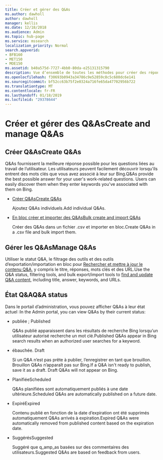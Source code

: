 ```yaml
---
title: Créer et gérer des Q&As
ms.author: dawholl
author: dawholl
manager: kellis
ms.date: 12/18/2018
ms.audience: Admin
ms.topic: hub-page
ms.service: mssearch
localization_priority: Normal
search.appverid:
- BFB160
- MET150
- MOE150
ms.assetid: b40a575d-7727-4bb0-80da-e25131315790
description: Vue d’ensemble de toutes les méthodes pour créer des réponses aux questions fréquemment posées dans le portail d’administration de recherche Microsoft
ms.openlocfilehash: f30693b0943a34786c9e52859c8c5c680dc6e141
ms.sourcegitcommit: bf52cc63b75f2e0324a716fe65da47702956b722
ms.translationtype: MT
ms.contentlocale: fr-FR
ms.lasthandoff: 01/18/2019
ms.locfileid: "29378644"
---
```

# <a name="create-and-manage-qas"></a><span data-ttu-id="b1cd5-103">Créer et gérer des Q&As</span><span class="sxs-lookup"><span data-stu-id="b1cd5-103">Create and manage Q&As</span></span>

## <a name="create-qas"></a><span data-ttu-id="b1cd5-104">Créer Q&As</span><span class="sxs-lookup"><span data-stu-id="b1cd5-104">Create Q&As</span></span>

<span data-ttu-id="b1cd5-p101">Q&As fournissent la meilleure réponse possible pour les questions liées au travail de l’utilisateur. Les utilisateurs peuvent facilement découvrir lorsqu’ils entrent des mots clés que vous avez associé à leur sur Bing.</span><span class="sxs-lookup"><span data-stu-id="b1cd5-p101">Q&As provide the best possible answer for your user's work-related questions. Users can easily discover them when they enter keywords you've associated with them on Bing.</span></span>
  
- [<span data-ttu-id="b1cd5-107">Créer Q&As</span><span class="sxs-lookup"><span data-stu-id="b1cd5-107">Create Q&As</span></span>](create-qas.md)
    
    <span data-ttu-id="b1cd5-108">Ajoutez Q&As individuels.</span><span class="sxs-lookup"><span data-stu-id="b1cd5-108">Add individual Q&As.</span></span>
    
- [<span data-ttu-id="b1cd5-109">En bloc créer et importer des Q&As</span><span class="sxs-lookup"><span data-stu-id="b1cd5-109">Bulk create and import Q&As</span></span>](bulk-create-qas.md)
    
    <span data-ttu-id="b1cd5-110">Créer des Q&As dans un fichier .csv et importer en bloc.</span><span class="sxs-lookup"><span data-stu-id="b1cd5-110">Create Q&As in a .csv file and bulk import them.</span></span>
    
## <a name="manage-qas"></a><span data-ttu-id="b1cd5-111">Gérer les Q&As</span><span class="sxs-lookup"><span data-stu-id="b1cd5-111">Manage Q&As</span></span>

<span data-ttu-id="b1cd5-112">Utiliser le statut Q&A, le filtrage des outils et des outils d’exportation/importation en bloc pour [Rechercher et mettre à jour le contenu Q&A](manage-qas.md), y compris le titre, réponses, mots clés et des URL.</span><span class="sxs-lookup"><span data-stu-id="b1cd5-112">Use the Q&A status, filtering tools, and bulk export/import tools to [find and update Q&A content](manage-qas.md), including title, answer, keywords, and URLs.</span></span>
  
## <a name="qa-status"></a><span data-ttu-id="b1cd5-113">État Q&A</span><span class="sxs-lookup"><span data-stu-id="b1cd5-113">Q&A status</span></span>

<span data-ttu-id="b1cd5-114">Dans le portail d’administration, vous pouvez afficher Q&As à leur état actuel :</span><span class="sxs-lookup"><span data-stu-id="b1cd5-114">In the Admin portal, you can view Q&As by their current status:</span></span>
  
- <span data-ttu-id="b1cd5-115">publiée ; </span><span class="sxs-lookup"><span data-stu-id="b1cd5-115">Published</span></span>
    
    <span data-ttu-id="b1cd5-116">Q&As publié apparaissent dans les résultats de recherche Bing lorsqu’un utilisateur autorisé recherche un mot clé.</span><span class="sxs-lookup"><span data-stu-id="b1cd5-116">Published Q&As appear in Bing search results when an authorized user searches for a keyword.</span></span>
    
- <span data-ttu-id="b1cd5-117">ébauchée. </span><span class="sxs-lookup"><span data-stu-id="b1cd5-117">Draft</span></span>
    
    <span data-ttu-id="b1cd5-p102">Si un Q&A n’est pas prête à publier, l’enregistrer en tant que brouillon. Brouillon Q&As n’apparaît pas sur Bing.</span><span class="sxs-lookup"><span data-stu-id="b1cd5-p102">If a Q&A isn't ready to publish, save it as a draft. Draft Q&As will not appear on Bing.</span></span>
    
- <span data-ttu-id="b1cd5-120">Planifiée</span><span class="sxs-lookup"><span data-stu-id="b1cd5-120">Scheduled</span></span>
    
    <span data-ttu-id="b1cd5-121">Q&As planifiées sont automatiquement publiés à une date ultérieure.</span><span class="sxs-lookup"><span data-stu-id="b1cd5-121">Scheduled Q&As are automatically published on a future date.</span></span>
    
- <span data-ttu-id="b1cd5-122">Expiré</span><span class="sxs-lookup"><span data-stu-id="b1cd5-122">Expired</span></span>
    
    <span data-ttu-id="b1cd5-123">Contenu publié en fonction de la date d’expiration ont été supprimés automatiquement Q&As arrivés à expiration.</span><span class="sxs-lookup"><span data-stu-id="b1cd5-123">Expired Q&As were automatically removed from published content based on the expiration date.</span></span>
    
- <span data-ttu-id="b1cd5-124">Suggérés</span><span class="sxs-lookup"><span data-stu-id="b1cd5-124">Suggested</span></span>
    
    <span data-ttu-id="b1cd5-125">Suggéré que q_amp_as basées sur des commentaires des utilisateurs.</span><span class="sxs-lookup"><span data-stu-id="b1cd5-125">Suggested Q&As are based on feedback from users.</span></span>

  

